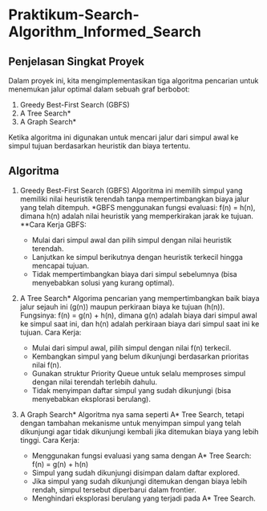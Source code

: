 # Praktikum-Search-Algorithm_Informed_Search

## Penjelasan Singkat Proyek
Dalam proyek ini, kita mengimplementasikan tiga algoritma pencarian untuk menemukan jalur optimal dalam sebuah graf berbobot:
1. Greedy Best-First Search (GBFS)
2. A Tree Search*
3. A Graph Search*

Ketika algoritma ini digunakan untuk mencari jalur dari simpul awal ke simpul tujuan berdasarkan heuristik dan biaya tertentu.

## Algoritma 
1. Greedy Best-First Search (GBFS)
   Algoritma ini memilih simpul yang memiliki nilai heuristik terendah tanpa mempertimbangkan biaya jalur yang telah ditempuh.
   *GBFS menggunakan fungsi evaluasi: f(n) = h(n), dimana h(n) adalah nilai heuristik yang memperkirakan jarak ke tujuan.
   **Cara Kerja GBFS:
   - Mulai dari simpul awal dan pilih simpul dengan nilai heuristik terendah.
   - Lanjutkan ke simpul berikutnya dengan heuristik terkecil hingga mencapai tujuan.
   - Tidak mempertimbangkan biaya dari simpul sebelumnya (bisa menyebabkan solusi yang kurang optimal).

2. A Tree Search*
   Algorima pencarian yang mempertimbangkan baik biaya jalur sejauh ini (g(n)) maupun perkiraan biaya ke tujuan (h(n)).
   Fungsinya: f(n) = g(n) + h(n), dimana g(n) adalah biaya dari simpul awal ke simpul saat ini, dan h(n) adalah perkiraan biaya dari simpul saat ini ke tujuan.
   Cara Kerja:
   - Mulai dari simpul awal, pilih simpul dengan nilai f(n) terkecil.
   - Kembangkan simpul yang belum dikunjungi berdasarkan prioritas nilai f(n).
   - Gunakan struktur Priority Queue untuk selalu memproses simpul dengan nilai terendah terlebih dahulu.
   - Tidak menyimpan daftar simpul yang sudah dikunjungi (bisa menyebabkan eksplorasi berulang).

3. A Graph Search*
   Algoritma nya sama seperti A* Tree Search, tetapi dengan tambahan mekanisme untuk menyimpan simpul yang telah dikunjungi agar tidak dikunjungi kembali jika ditemukan biaya yang lebih tinggi.
   Cara Kerja:
   - Menggunakan fungsi evaluasi yang sama dengan A* Tree Search: f(n) = g(n) + h(n)
   - Simpul yang sudah dikunjungi disimpan dalam daftar explored.
   - Jika simpul yang sudah dikunjungi ditemukan dengan biaya lebih rendah, simpul tersebut diperbarui dalam frontier.
   - Menghindari eksplorasi berulang yang terjadi pada A* Tree Search.
